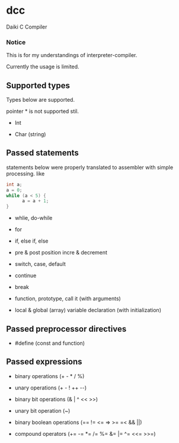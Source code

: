 # dcc
Daiki C Compiler

### Notice
This is for my understandings of interpreter-compiler.

Currently the usage is limited.


## Supported types
Types below are supported.

pointer * is not supported stil.

- Int

- Char (string)

## Passed statements
statements below were properly translated to assembler with simple processing.
like

```c
int a;
a = 0;
while (a < 5) {
      a = a + 1;
}
```

- whlie, do-while

- for

- if, else if, else

- pre & post position incre & decrement

- switch, case, default

- continue

- break

- function, prototype, call it (with arguments)

- local & global (array) variable declaration (with initialization)


## Passed preprocessor directives

- #define (const and function)


## Passed expressions

- binary operations (+ - * / %)

- unary operations (+ - ! ++ --)

- binary bit operations (& | ^ << >>)

- unary bit operation (~)

- binary boolean operations (== != <= => >= =< && ||)

- compound operators (+= -= *= /= %= &= |= ^= <<= >>=)